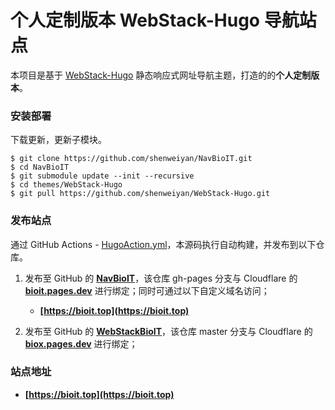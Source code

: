 # 个人定制版本 WebStack-Hugo 导航站点

本项目是基于 [WebStack-Hugo](https://github.com/shenweiyan/WebStack-Hugo) 静态响应式网址导航主题，打造的的**个人定制版本**。

### 安装部署

下载更新，更新子模块。

```
$ git clone https://github.com/shenweiyan/NavBioIT.git
$ cd NavBioIT
$ git submodule update --init --recursive
$ cd themes/WebStack-Hugo
$ git pull https://github.com/shenweiyan/WebStack-Hugo.git
```

### 发布站点

通过 GitHub Actions - [HugoAction.yml](https://github.com/shenweiyan/NavBioIT/blob/main/.github/workflows/HugoAction.yml)，本源码执行自动构建，并发布到以下仓库。


1. 发布至 GitHub 的 **[NavBioIT](https://github.com/shenweiyan/NavBioIT)**，该仓库 gh-pages 分支与 Cloudflare 的 **[bioit.pages.dev](https://bioit.pages.dev)** 进行绑定；同时可通过以下自定义域名访问；

   - **[https://bioit.top](https://bioit.top)**

2. 发布至 GitHub 的 **[WebStackBioIT](https://github.com/shenweiyan/WebStackBioIT)**，该仓库 master 分支与 Cloudflare 的 **[biox.pages.dev](https://biox.pages.dev/)** 进行绑定；

### 站点地址

- **[https://bioit.top](https://bioit.top)**
